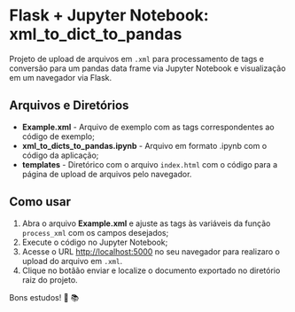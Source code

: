 # Flask + Jupyter Notebook: xml_to_dict_to_pandas

Projeto de upload de arquivos em `.xml` para processamento de tags e conversão para um pandas data frame via Jupyter Notebook e visualização em um navegador via Flask.

## Arquivos e Diretórios
- **Example.xml** - Arquivo de exemplo com as tags correspondentes ao código de exemplo;
- **xml_to_dicts_to_pandas.ipynb** - Arquivo em formato .ipynb com o código da aplicação;
- **templates** - Diretórico com o arquivo `index.html` com o código para a página de upload de arquivos pelo navegador. 

## Como usar
1. Abra o arquivo **Example.xml** e ajuste as tags às variáveis da função `process_xml` com os campos desejados;
2. Execute o código no Jupyter Notebook;
3. Acesse o URL [http://localhost:5000](http://localhost:5000) no seu navegador para realizaro o upload do arquivo em `.xml`.
4. Clique no botãão enviar e localize o documento exportado no diretório raiz do projeto.

Bons estudos! :snake: :books:

